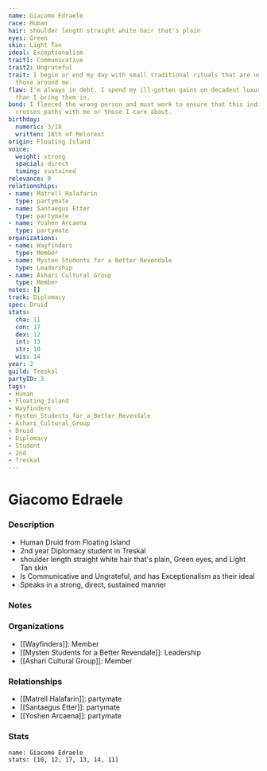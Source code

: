 ```yaml
---
name: Giacomo Edraele
race: Human
hair: shoulder length straight white hair that's plain
eyes: Green
skin: Light Tan
ideal: Exceptionalism
trait1: Communicative
trait2: Ungrateful
trait: I begin or end my day with small traditional rituals that are unfamiliar to
  those around me.
flaw: I'm always in debt. I spend my ill-gotten gains on decadent luxuries faster
  than I bring them in.
bond: I fleeced the wrong person and must work to ensure that this individual never
  crosses paths with me or those I care about.
birthday:
  numeric: 3/18
  written: 18th of Melorent
origin: Floating Island
voice:
  weight: strong
  spacial: direct
  timing: sustained
relevance: 0
relationships:
- name: Matrell Halafarin
  type: partymate
- name: Santaegus Etter
  type: partymate
- name: Yoshen Arcaena
  type: partymate
organizations:
- name: Wayfinders
  type: Member
- name: Mysten Students for a Better Revendale
  type: Leadership
- name: Ashari Cultural Group
  type: Member
notes: []
track: Diplomacy
spec: Druid
stats:
  cha: 11
  con: 17
  dex: 12
  int: 13
  str: 10
  wis: 14
year: 2
guild: Treskal
partyID: 3
tags:
- Human
- Floating_Island
- Wayfinders
- Mysten_Students_for_a_Better_Revendale
- Ashari_Cultural_Group
- Druid
- Diplomacy
- Student
- 2nd
- Treskal
---
```

# Giacomo Edraele
### Description
- Human Druid from Floating Island
- 2nd year Diplomacy student in Treskal
- shoulder length straight white hair that's plain, Green eyes, and Light Tan skin
- Is Communicative and Ungrateful, and has Exceptionalism as their ideal
- Speaks in a strong, direct, sustained manner

### Notes

### Organizations
- [[Wayfinders]]: Member
- [[Mysten Students for a Better Revendale]]: Leadership
- [[Ashari Cultural Group]]: Member

### Relationships
- [[Matrell Halafarin]]: partymate
- [[Santaegus Etter]]: partymate
- [[Yoshen Arcaena]]: partymate

### Stats
```statblock
name: Giacomo Edraele
stats: [10, 12, 17, 13, 14, 11]
```